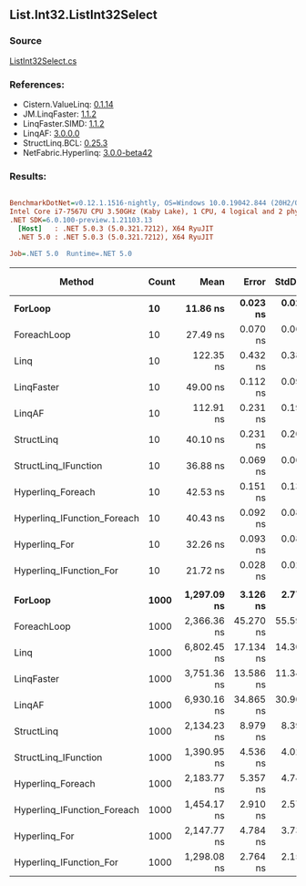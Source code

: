 ﻿## List.Int32.ListInt32Select

### Source
[ListInt32Select.cs](../LinqBenchmarks/List/Int32/ListInt32Select.cs)

### References:
- Cistern.ValueLinq: [0.1.14](https://www.nuget.org/packages/Cistern.ValueLinq/0.1.14)
- JM.LinqFaster: [1.1.2](https://www.nuget.org/packages/JM.LinqFaster/1.1.2)
- LinqFaster.SIMD: [1.1.2](https://www.nuget.org/packages/LinqFaster.SIMD/1.0.3)
- LinqAF: [3.0.0.0](https://www.nuget.org/packages/LinqAF/3.0.0.0)
- StructLinq.BCL: [0.25.3](https://www.nuget.org/packages/StructLinq.BCL/0.25.3)
- NetFabric.Hyperlinq: [3.0.0-beta42](https://www.nuget.org/packages/NetFabric.Hyperlinq/3.0.0-beta42)

### Results:
``` ini

BenchmarkDotNet=v0.12.1.1516-nightly, OS=Windows 10.0.19042.844 (20H2/October2020Update)
Intel Core i7-7567U CPU 3.50GHz (Kaby Lake), 1 CPU, 4 logical and 2 physical cores
.NET SDK=6.0.100-preview.1.21103.13
  [Host]   : .NET 5.0.3 (5.0.321.7212), X64 RyuJIT
  .NET 5.0 : .NET 5.0.3 (5.0.321.7212), X64 RyuJIT

Job=.NET 5.0  Runtime=.NET 5.0  

```
|                      Method | Count |        Mean |     Error |    StdDev | Ratio | RatioSD |  Gen 0 | Gen 1 | Gen 2 | Allocated |
|---------------------------- |------ |------------:|----------:|----------:|------:|--------:|-------:|------:|------:|----------:|
|                     **ForLoop** |    **10** |    **11.86 ns** |  **0.023 ns** |  **0.021 ns** |  **1.00** |    **0.00** |      **-** |     **-** |     **-** |         **-** |
|                 ForeachLoop |    10 |    27.49 ns |  0.070 ns |  0.062 ns |  2.32 |    0.01 |      - |     - |     - |         - |
|                        Linq |    10 |   122.35 ns |  0.432 ns |  0.383 ns | 10.32 |    0.03 | 0.0343 |     - |     - |      72 B |
|                  LinqFaster |    10 |    49.00 ns |  0.112 ns |  0.094 ns |  4.13 |    0.01 | 0.0459 |     - |     - |      96 B |
|                      LinqAF |    10 |   112.91 ns |  0.231 ns |  0.193 ns |  9.52 |    0.02 |      - |     - |     - |         - |
|                  StructLinq |    10 |    40.10 ns |  0.231 ns |  0.205 ns |  3.38 |    0.02 | 0.0153 |     - |     - |      32 B |
|        StructLinq_IFunction |    10 |    36.88 ns |  0.069 ns |  0.061 ns |  3.11 |    0.01 |      - |     - |     - |         - |
|           Hyperlinq_Foreach |    10 |    42.53 ns |  0.151 ns |  0.134 ns |  3.59 |    0.01 |      - |     - |     - |         - |
| Hyperlinq_IFunction_Foreach |    10 |    40.43 ns |  0.092 ns |  0.086 ns |  3.41 |    0.01 |      - |     - |     - |         - |
|               Hyperlinq_For |    10 |    32.26 ns |  0.093 ns |  0.087 ns |  2.72 |    0.01 |      - |     - |     - |         - |
|     Hyperlinq_IFunction_For |    10 |    21.72 ns |  0.028 ns |  0.023 ns |  1.83 |    0.00 |      - |     - |     - |         - |
|                             |       |             |           |           |       |         |        |       |       |           |
|                     **ForLoop** |  **1000** | **1,297.09 ns** |  **3.126 ns** |  **2.771 ns** |  **1.00** |    **0.00** |      **-** |     **-** |     **-** |         **-** |
|                 ForeachLoop |  1000 | 2,366.36 ns | 45.270 ns | 55.595 ns |  1.83 |    0.05 |      - |     - |     - |         - |
|                        Linq |  1000 | 6,802.45 ns | 17.134 ns | 14.308 ns |  5.25 |    0.02 | 0.0305 |     - |     - |      72 B |
|                  LinqFaster |  1000 | 3,751.36 ns | 13.586 ns | 11.345 ns |  2.89 |    0.01 | 1.9379 |     - |     - |   4,056 B |
|                      LinqAF |  1000 | 6,930.16 ns | 34.865 ns | 30.907 ns |  5.34 |    0.02 |      - |     - |     - |         - |
|                  StructLinq |  1000 | 2,134.23 ns |  8.979 ns |  8.399 ns |  1.65 |    0.01 | 0.0153 |     - |     - |      32 B |
|        StructLinq_IFunction |  1000 | 1,390.95 ns |  4.536 ns |  4.021 ns |  1.07 |    0.00 |      - |     - |     - |         - |
|           Hyperlinq_Foreach |  1000 | 2,183.77 ns |  5.357 ns |  4.749 ns |  1.68 |    0.01 |      - |     - |     - |         - |
| Hyperlinq_IFunction_Foreach |  1000 | 1,454.17 ns |  2.910 ns |  2.579 ns |  1.12 |    0.00 |      - |     - |     - |         - |
|               Hyperlinq_For |  1000 | 2,147.77 ns |  4.784 ns |  3.735 ns |  1.66 |    0.00 |      - |     - |     - |         - |
|     Hyperlinq_IFunction_For |  1000 | 1,298.08 ns |  2.764 ns |  2.158 ns |  1.00 |    0.00 |      - |     - |     - |         - |
